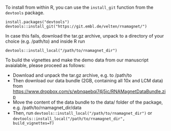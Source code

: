 To install from within R, you can use the `install_git` function from the `devtools` package.

```
install.packages("devtools")
devtools::install_git("https://git.embl.de/velten/rnamagnet/")
```

In case this fails, download the tar.gz archive, unpack to a directory of your choice (e.g. /path/to) and inside R run
```
devtools::install_local("/path/to/rnamagnet_dir") 
```

To build the vignettes and make the demo data from our manuscript avaialable, please proceed as follows:
* Download and unpack the tar.gz archive, e.g. to /path/to
* Then download our data bundle (2GB, containing all 10x and LCM data) from https://www.dropbox.com/s/wbnqaebqi74j5ic/RNAMagnetDataBundle.zip
* Move the content of the data bundle to the data/ folder of the package, e.g. /path/to/rnamagnet_dir/data
* Then, run `devtools::install_local("/path/to/rnamagnet_dir")` or `devtools::install_local("/path/to/rnamagnet_dir", build_vignettes=T)`
